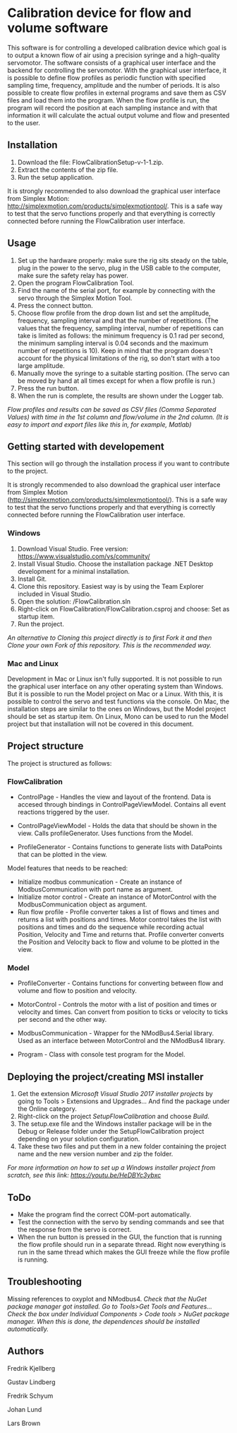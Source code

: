 # Calibration device for flow and volume software

This software is for controlling a developed calibration device which goal is to output a known flow of air using a precision syringe and a high-quality servomotor.
The software consists of a graphical user interface and the backend for controlling the servomotor. With the graphical user interface, it is possible to define flow profiles as periodic function with specified sampling time, frequency, amplitude and the number of periods.
It is also possible to create flow profiles in external programs and save them as CSV files and load them into the program.
When the flow profile is run, the program will record the position at each sampling instance and with that information it will calculate the actual output volume and flow and presented to the user.

## Installation
1. Download the file: FlowCalibrationSetup-v-1-1.zip.
2. Extract the contents of the zip file.
3. Run the setup application.

It is strongly recommended to also download the graphical user interface from Simplex Motion: http://simplexmotion.com/products/simplexmotiontool/. This is a safe way to test that the servo functions properly and that everything is correctly connected before running the FlowCalibration user interface.

## Usage
1. Set up the hardware properly: make sure the rig sits steady on the table, plug in the power to the servo, plug in the USB cable to the computer, make sure the safety relay has power.
2. Open the program FlowCalibration Tool.
3. Find the name of the serial port, for example by connecting with the servo through the Simplex Motion Tool.
4. Press the connect button.
5. Choose flow profile from the drop down list and set the amplitude, frequency, sampling interval and that the number of repetitions. (The values that the frequency, sampling interval, number of repetitions can take is limited as follows: the minimum frequency is 0.1 rad per second, the minimum sampling interval is 0.04 seconds and the maximum number of repetitions is 10). Keep in mind that the program doesn't account for the physical limitations of the rig, so don't start with a too large amplitude. 
6. Manually move the syringe to a suitable starting position. (The servo can be moved by hand at all times except for when a flow profile is run.)
7. Press the run button.
8. When the run is complete, the results are shown under the Logger tab.

_Flow profiles and results can be saved as CSV files (Comma Separated Values) with time in the 1st column and flow/volume in the 2nd column. (It is easy to import and export files like this in, for example, Matlab)_


## Getting started with developement

This section will go through the installation process if you want to contribute to the project. 

It is strongly recommended to also download the graphical user interface from Simplex Motion (http://simplexmotion.com/products/simplexmotiontool/). This is a safe way to test that the servo functions properly and that everything is correctly connected before running the FlowCalibration user interface.

### Windows
1. Download Visual Studio. Free version: https://www.visualstudio.com/vs/community/
2. Install Visual Studio. Choose the installation package .NET Desktop development for a minimal installation.
3. Install Git.
3. Clone this repository. Easiest way is by using the Team Explorer included in Visual Studio.
4. Open the solution: <Repository root>/FlowCalibration.sln
5. Right-click on FlowCalibration/FlowCalibration.csproj and choose: Set as startup item.
6. Run the project.

_An alternative to Cloning this project directly is to first Fork it and then Clone your own Fork of this repository. This is the recommended way._

### Mac and Linux
Development in Mac or Linux isn't fully supported. It is not possible to run the graphical user interface on any other operating system than Windows. But it is possible to run the Model project on Mac or a Linux. With this, it is possible to control the servo and test functions via the console. 
On Mac, the installation steps are similar to the ones on Windows, but the Model project should be set as startup item.
On Linux, Mono can be used to run the Model project but that installation will not be covered in this document.

## Project structure
The project is structured as follows:

### FlowCalibration
* ControlPage - Handles the view and layout of the frontend. Data is accesed through bindings in ControlPageViewModel. 
				Contains all event reactions triggered by the user.

* ControlPageViewModel - Holds the data that should be shown in the view. Calls profileGenerator. Uses functions from the Model. 

* ProfileGenerator - Contains functions to generate lists with DataPoints that can be plotted in the view.

Model features that needs to be reached:
* Initialize modbus communication - Create an instance of ModbusCommunication with port name as argument. 
* Initialize motor control - Create an instance of MotorControl with the ModbusCommunication object as argument.
* Run flow profile - Profile converter takes a list of flows and times and returns a list with positions and times. 
						Motor control takes the list with positions and times and do the sequence while recording actual
						Position, Velocity and Time and returns that.
						Profile converter converts the Position and Velocity back to flow and volume to be plotted in the view.

### Model
	
* ProfileConverter - Contains functions for converting between flow and volume and flow to position and velocity.

* MotorControl - Controls the motor with a list of position and times or velocity and times. 
					Can convert from position to ticks or velocity to ticks per second and the other way.

* ModbusCommunication - Wrapper for the NModBus4.Serial library. Used as an interface between MotorControl and the NModBus4 library.

* Program - Class with console test program for the Model.

## Deploying the project/creating MSI installer
1. Get the extension _Microsoft Visual Studio 2017 installer projects_ by going to Tools > Extensions and Upgrades… And find the package under the Online category.
2. Right-click on the project _SetupFlowCalibration_ and choose _Build_.
3. The setup.exe file and the Windows installer package will be in the Debug or Release folder under the SetupFlowCalibration project depending on your solution configuration.
4. Take these two files and put them in a new folder containing the project name and the new version number and zip the folder.

_For more information on how to set up a Windows installer project from scratch, see this link: https://youtu.be/HeDBYc3ybxc_

## ToDo
* Make the program find the correct COM-port automatically.
* Test the connection with the servo by sending commands and see that the response from the servo is correct.
* When the run button is pressed in the GUI, the function that is running the flow profile should run in a separate thread. Right now everything is run in the same thread which makes the GUI freeze while the flow profile is running.

## Troubleshooting

Missing references to oxyplot and NModbus4. _Check that the NuGet package manager got installed. Go to Tools>Get Tools and Features... Check the box under Individual Components > Code tools > NuGet package manager. When this is done, the dependences should be installed automatically._


## Authors
Fredrik Kjellberg

Gustav Lindberg

Fredrik Schyum

Johan Lund

Lars Brown
